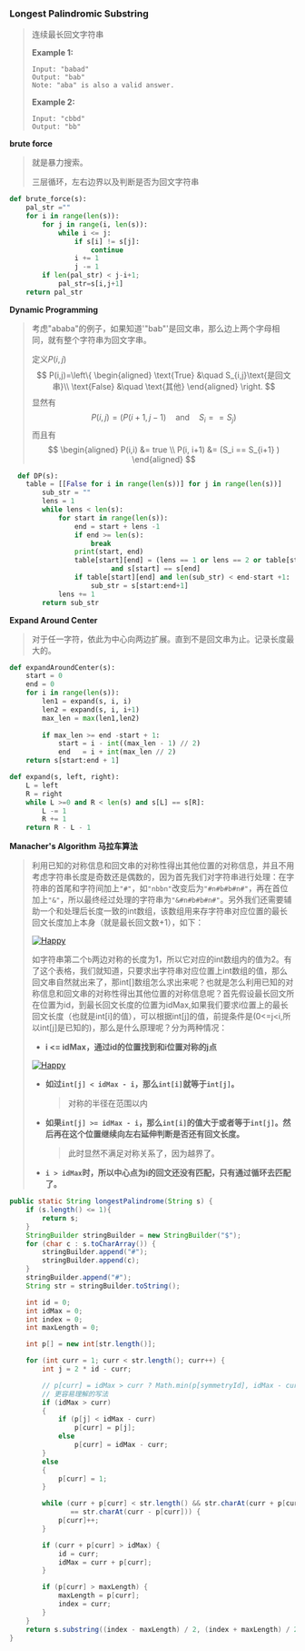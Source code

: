 ### Longest Palindromic Substring

>连续最长回文字符串
>
>**Example 1:**
>
>```
>Input: "babad"
>Output: "bab"
>Note: "aba" is also a valid answer.
>```
>
>**Example 2:**
>
>```
>Input: "cbbd"
>Output: "bb"
>```

**brute force**

> 就是暴力搜索。
>
> 三层循环，左右边界以及判断是否为回文字符串

```python
def brute_force(s):
    pal_str =""
    for i in range(len(s)):
        for j in range(i, len(s)):
            while i <= j:
                if s[i] != s[j]:
                    continue
                i += 1
                j -= 1
        if len(pal_str) < j-i+1;
        	pal_str=s[i,j+1]
  	return pal_str
```

 **Dynamic Programming**

> 考虑"ababa"的例子，如果知道'"bab"'是回文串，那么边上两个字母相同，就有整个字符串为回文字串。
>
> 定义$P(i,j)$
> $$
> P(i,j)=\left\{ 
> \begin{aligned}
> 	\text{True}   &\quad  S_{i,j}\text{是回文串}\\
> 	\text{False}  &\quad  \text{其他}
> \end{aligned} 
> \right.
> $$
> 显然有
> $$
> P(i,j)=(P(i+1,j−1) \quad \text{and} \quad S_i==S_j)
> $$
> 而且有 
> $$
> \begin{aligned}
> P(i,i) &= true \\
> P(i, i+1) &= (S_i == S_{i+1} )
> \end{aligned}
> $$
>

```python
  def DP(s):
    table = [[False for i in range(len(s))] for j in range(len(s))]
		sub_str = ""
		lens = 1
		while lens < len(s):
			for start in range(len(s)):
				end = start + lens -1
				if end >= len(s):
					break
				print(start, end)
				table[start][end] = (lens == 1 or lens == 2 or table[start+1][end-1]) \
						 and s[start] == s[end]
				if table[start][end] and len(sub_str) < end-start +1:
					sub_str = s[start:end+1]
			lens += 1
		return sub_str
```

**Expand Around Center**

> 对于任一字符，依此为中心向两边扩展。直到不是回文串为止。记录长度最大的。

```python
def expandAroundCenter(s):
	start = 0 
	end = 0
	for i in range(len(s)):
		len1 = expand(s, i, i)
		len2 = expand(s, i, i+1)
		max_len = max(len1,len2)
		
		if max_len >= end -start + 1:
			start = i - int((max_len - 1) // 2)
			end   = i + int(max_len // 2)
	return s[start:end + 1]

def expand(s, left, right):
	L = left
	R = right
	while L >=0 and R < len(s) and s[L] == s[R]:
		L -= 1
		R += 1
	return R - L - 1
```

**Manacher's Algorithm 马拉车算法**

>  利用已知的对称信息和回文串的对称性得出其他位置的对称信息，并且不用考虑字符串长度是奇数还是偶数的，因为首先我们对字符串进行处理：在字符串的首尾和字符间加上`"#"`，如`"nbbn"`改变后为`"#n#b#b#n#"`，再在首位加上`"&"`，所以最终经过处理的字符串为`"&#n#b#b#n#"`。另外我们还需要辅助一个和处理后长度一致的int数组，该数组用来存字符串对应位置的最长回文长度加上本身（就是最长回文数+1），如下：
>
> [![Happy](http://images.jucongyuan.com/QQ20160825-0.png)](http://images.jucongyuan.com/QQ20160825-0.png)
>
> 如字符串第二个`b`两边对称的长度为1，所以它对应的int数组内的值为2。有了这个表格，我们就知道，只要求出字符串对应位置上int数组的值，那么回文串自然就出来了，那int[]数组怎么求出来呢？也就是怎么利用已知的对称信息和回文串的对称性得出其他位置的对称信息呢？首先假设最长回文所在位置为id，到最长回文长度的位置为idMax,如果我们要求i位置上的最长回文长度（也就是int[i]的值），可以根据int[j]的值，前提条件是(0<=j<i,所以int[j]是已知的)，那么是什么原理呢？分为两种情况：
>
> - **i <= idMax，通过id的位置找到和i位置对称的j点**
>
> [![Happy](http://images.jucongyuan.com/QQ20160825-1.png)](http://images.jucongyuan.com/QQ20160825-1.png)
>
> - **如过`int[j] < idMax - i`，那么`int[i]`就等于`int[j]`。**
>
>   > 对称的半径在范围以内
>
> - **如果`int[j] >= idMax - i`，那么`int[i]`的值大于或者等于`int[j]`。然后再在这个位置继续向左右延伸判断是否还有回文长度。**
>
>   > 此时显然不满足对称关系了，因为越界了。
>
> - **`i > idMax`时，所以中心点为i的回文还没有匹配，只有通过循环去匹配了。**

```java
public static String longestPalindrome(String s) {
    if (s.length() <= 1){
        return s;    
    } 
    StringBuilder stringBuilder = new StringBuilder("$");
    for (char c : s.toCharArray()) {
        stringBuilder.append("#");
        stringBuilder.append(c);
    }
    stringBuilder.append("#");
    String str = stringBuilder.toString();

    int id = 0;
    int idMax = 0;
    int index = 0;
    int maxLength = 0;

    int p[] = new int[str.length()];

    for (int curr = 1; curr < str.length(); curr++) {
        int j = 2 * id - curr;

        // p[curr] = idMax > curr ? Math.min(p[symmetryId], idMax - curr) : 1;
        // 更容易理解的写法
        if (idMax > curr)
        {
            if (p[j] < idMax - curr)
                p[curr] = p[j];
            else
                p[curr] = idMax - curr;
        } 
        else
        {
            p[curr] = 1;
        }

        while (curr + p[curr] < str.length() && str.charAt(curr + p[curr]) \
               == str.charAt(curr - p[curr])) {
            p[curr]++;
        }

        if (curr + p[curr] > idMax) {
            id = curr;
            idMax = curr + p[curr];
        }

        if (p[curr] > maxLength) {
            maxLength = p[curr];
            index = curr;
        }
    }
    return s.substring((index - maxLength) / 2, (index + maxLength) / 2 - 1);
}
```

